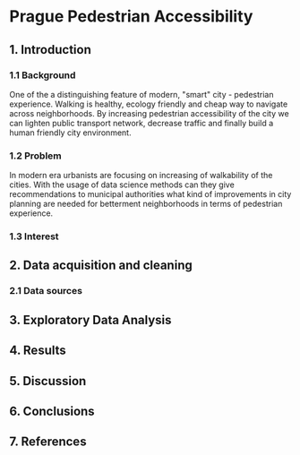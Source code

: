# Prague Pedestrian Accessibility

## 1. Introduction

### 1.1 Background

One of the a distinguishing feature of modern, "smart" city - pedestrian experience. Walking is healthy, ecology friendly and cheap way to navigate across neighborhoods.  By increasing pedestrian accessibility of the city we сan lighten public transport network, decrease traffic and finally build a human friendly city environment. 

### 1.2 Problem

In modern era urbanists are focusing on increasing of walkability of the cities.  With the usage of data science methods can they give recommendations to municipal authorities what kind of improvements in city planning are needed  for betterment neighborhoods in terms of pedestrian experience. 

### 1.3 Interest



## 2. Data acquisition and cleaning

### 2.1 Data sources



## 3. Exploratory Data Analysis

 

## 4. Results



## 5. Discussion



## 6. Conclusions

 

## 7. References

